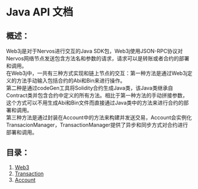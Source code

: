 # Java API 文档
## 概述：
Web3j是对于Nervos进行交互的Java SDK包，Web3j使用JSON-RPC协议对Nervos网络节点发送包含方法名和参数的请求，请求可以是转账或者合约的部署和调用。  
在Web3j中，一共有三种方式实现和链上节点的交互：第一种方法是通过Web3j定义的方法手动输入包括合约的Abi和Bin来进行操作。  
第二种是通过codeGen工具将Solidity合约生成Java类，该Java类继承自Contract类并包含合约中定义的所有方法。相比于第一种方法的手动拼接参数，这个方式可以不用生成Abi和Bin文件而直接通过Java类中的方法来进行合约的部署和调用。  
第三种方法是通过封装在Account中的方法来构建并发送交易，Account会实例化TransacionManager，TransactionManager提供了异步和同步方式对合约进行部署和调用。
## 目录：
1. [Web3](zh-CN/latest/web3.md)
2. [Transaction](zh-CN/latest/transaction.md)
3. [Account](zh-CN/latest/Account.md)
